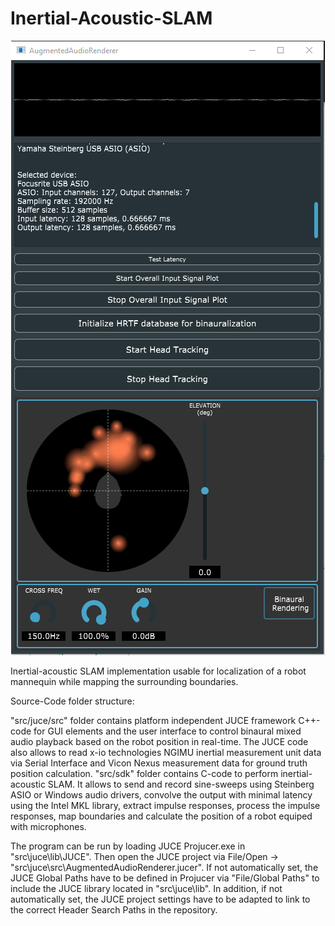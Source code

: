 # Inertial-Acoustic-SLAM
<p align="center">
<img src="images/app.png">
</p>


Inertial-acoustic SLAM implementation usable for localization of a robot mannequin while mapping the surrounding boundaries.

Source-Code folder structure:

"src/juce/src" folder contains platform independent JUCE framework C++-code for GUI elements and the user interface to control binaural mixed audio playback based on the robot position in real-time. The JUCE code also allows to read x-io technologies NGIMU inertial measurement unit data via Serial Interface and Vicon Nexus measurement data for ground truth position calculation. 
"src/sdk" folder contains C-code to perform inertial-acoustic SLAM. It allows to send and record sine-sweeps using Steinberg ASIO or Windows audio drivers, convolve the output with minimal latency using the Intel MKL library, extract impulse responses, process the impulse responses, map boundaries and calculate the position of a robot equiped with microphones.

The program can be run by loading JUCE Projucer.exe in "src\juce\lib\JUCE".
Then open the JUCE project via File/Open -> "src\juce\src\AugmentedAudioRenderer.jucer".
If not automatically set, the JUCE Global Paths have to be defined in Projucer via "File/Global Paths" to include the JUCE library located in "src\juce\lib\".
In addition, if not automatically set, the JUCE project settings have to be adapted to link to the correct Header Search Paths in the repository. 